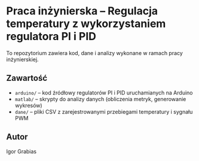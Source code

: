 # Praca inżynierska – Regulacja temperatury z wykorzystaniem regulatora PI i PID

To repozytorium zawiera kod, dane i analizy wykonane w ramach pracy inżynierskiej.

## Zawartość

- `arduino/` – kod źródłowy regulatorów PI i PID uruchamianych na Arduino
- `matlab/` – skrypty do analizy danych (obliczenia metryk, generowanie wykresów)
- `dane/` – pliki CSV z zarejestrowanymi przebiegami temperatury i sygnału PWM

## Autor

Igor Grabias

